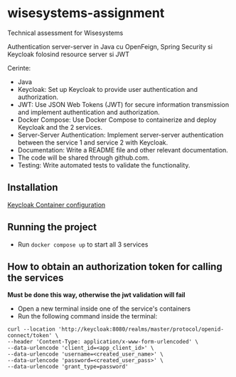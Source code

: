 # wisesystems-assignment
Technical assessment for Wisesystems

Authentication server-server in Java cu OpenFeign, Spring Security si Keycloak folosind resource server si JWT

Cerinte:
- Java
- Keycloak: Set up Keycloak to provide user authentication and authorization.
- JWT: Use JSON Web Tokens (JWT) for secure information transmission and implement authentication and authorization.
- Docker Compose: Use Docker Compose to containerize and deploy Keycloak and the 2 services.
- Server-Server Authentication: Implement server-server authentication between the service 1 and service 2 with Keycloak.
- Documentation: Write a README file and other relevant documentation.
- The code will be shared through github.com.
- Testing: Write automated tests to validate the functionality.

## Installation

[Keycloak Container configuration](https://github.com/razvan-puha/wisesystems-assignment/blob/main/keycloak/Configuration.md)


## Running the project
- Run ```docker compose up``` to start all 3 services

## How to obtain an authorization token for calling the services
**Must be done this way, otherwise the jwt validation will fail**
- Open a new terminal inside one of the service's containers
- Run the following command inside the terminal:<br />
```
curl --location 'http://keycloak:8080/realms/master/protocol/openid-connect/token' \
--header 'Content-Type: application/x-www-form-urlencoded' \
--data-urlencode 'client_id=<app_client_id>' \
--data-urlencode 'username=<created_user_name>' \
--data-urlencode 'password=<created_user_pass>' \
--data-urlencode 'grant_type=password'
```
